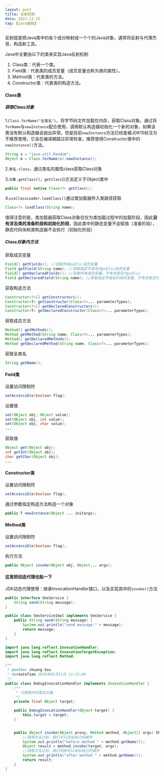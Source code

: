 ```yaml
---
layout: post
title: 反射机制
data: 2021-12-15
tag: [java基础]
---
```


反射就是把Java类中的各个成分映射成一个个的Java对象，通常将反射与代理杰哥，构造新工具。

Java中主要由以下的类来实现Java反射机制

1. Class类：代表一个类。
2. Field类：代表类的成员变量（成员变量也称为类的属性）。
3. Method类：代表类的方法。
4. Constructor类：代表类的构造方法。




#### Class类

##### 获取Class对象

1.`Class.forName("全类名")`，将字节码文件加载仅内存，获取Class对象。通过将`forName`与`newInstance`配合使用，调用默认构造器初始化一个新的对象，如果该类没有默认构造器会抛出异常。但是目前`newInstance`方法已经是被JDK15标注为不推荐使用，它会在编译期跳过异常检查，推荐使用Constructor类中的`newInstance()`方法。

```java
String s = "java.util.Random";
Object m = Class.forName(s).newInstance();
```

2.`类名.class`，通过类名的属性class获取Class对象

3.`对象.getClass()`，`getClass`()方法定义于Object类中

```java
public final native Class<?> getClass();
```

4.`xxxClassLoader.loadClass()`通过类加载器传入类路径获取

```java
Class<?> loadClass(String name);
```

值得注意的是，类加载器获取Class对象仅仅为类加载过程中的加载阶段，因此**没有涉及类的准备阶段和初始化阶段**，因此类中的静态变量不会赋值（准备阶段），静态代码块和类构造器不会执行（初始化阶段）

##### Class对象内方法

获取成员变量

```java
Field[] getFields(); //获取所有public成员变量
Field getField(String name); //获取指定字段名的public成员变量
Field[] getDeclaredFields(); //获取所有成员变量，不考虑是否为public
Field getDeclaredField(String name); //获取指定字段名的成员变量，不考虑是否为public
```

获取构造方法

```java
Constructor<?>[] getConstructors();
Constructor<T> getConstructor(Class<?>... parameterTypes);
Constructor<?>[] getDeclaredConstructors();
Constructor<T> getDeclaredConstructor(Class<?>... parameterTypes);
```

获取成员方法

```java
Method[] getMethods();
Method getMethod(String name, Class<?>... parameterTypes);
Method[] getDeclaredMethods();
Method getDeclaredMethod(String name, Class<?>... parameterTypes);
```

获取全类名

```java
String getName();
```



#### Field类

设置访问限制符

```java
setAccessible(boolean flag);
```

设置值

```java
set(Object obj, Object value);
set(Object obj, int value);
set(Object obj, char value);
...
```

获取值

```java
Object get(Object obj);
int getInt(Object obj);
char getChar(Object obj);
...
```



#### Constructor类

设置访问限制符

```java
setAccessible(boolean flag);
```

通过参数指定构造方法构造一个对象

```java
public T newInstance(Object ... initargs);
```



#### Method类

设置访问限制符

```java
setAccessible(boolean flag);
```

执行方法

```java
public Object invoke(Object obj, Object... args);
```



#### 这里把动态代理也贴一下

JDK动态代理使用：继承InvocationHandler接口，以及实现其中的`invoke()`方法

```java
public interface SmsService {
    String send(String message);
}
```

```java
public class SmsServiceImpl implements SmsService {
    public String send(String message) {
        System.out.println("send message:" + message);
        return message;
    }
}
```

```java
import java.lang.reflect.InvocationHandler;
import java.lang.reflect.InvocationTargetException;
import java.lang.reflect.Method;

/**
 * @author shuang.kou
 * @createTime 2020年05月11日 11:23:00
 */
public class DebugInvocationHandler implements InvocationHandler {
    /**
     * 代理类中的真实对象
     */
    private final Object target;

    public DebugInvocationHandler(Object target) {
        this.target = target;
    }


    public Object invoke(Object proxy, Method method, Object[] args) throws InvocationTargetException, IllegalAccessException {
        //调用方法之前，我们可以添加自己的操作
        System.out.println("before method " + method.getName());
        Object result = method.invoke(target, args);
        //调用方法之后，我们同样可以添加自己的操作
        System.out.println("after method " + method.getName());
        return result;
    }
}
```

